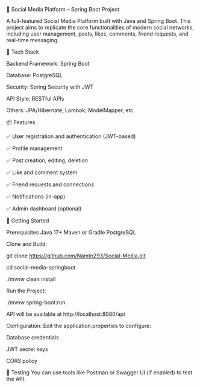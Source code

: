 📱 Social Media Platform – Spring Boot Project

A full-featured Social Media Platform built with Java and Spring Boot. This project aims to replicate the core functionalities of modern social networks, including user management, posts, likes, comments, friend requests, and real-time messaging.

🔧 Tech Stack

Backend Framework: Spring Boot

Database: PostgreSQL

Security: Spring Security with JWT

API Style: RESTful APIs

Others: JPA/Hibernate, Lombok, ModelMapper, etc.

📦 Features

✅ User registration and authentication (JWT-based)

✅ Profile management

✅ Post creation, editing, deletion

✅ Like and comment system

✅ Friend requests and connections

✅ Notifications (in-app)

✅ Admin dashboard (optional)

🚀 Getting Started

Prerequisites
Java 17+
Maven or Gradle
PostgreSQL 

Clone and Build:

git clone https://github.com/Namtn293/Social-Media.git

cd social-media-springboot

./mvnw clean install

Run the Project:

./mvnw spring-boot:run

API will be available at http://localhost:8080/api


Configuration:
Edit the application.properties to configure:

Database credentials

JWT secret keys

CORS policy

🧪 Testing
You can use tools like Postman or Swagger UI (if enabled) to test the API.
